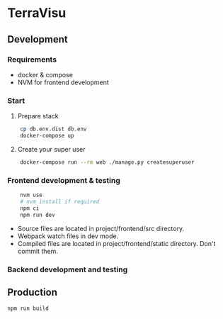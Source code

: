 TerraVisu
=========

Development
-----------

### Requirements

* docker & compose
* NVM for frontend development

### Start

1. Prepare stack
```bash
    cp db.env.dist db.env
    docker-compose up
```
2. Create your super user
```bash
    docker-compose run --rm web ./manage.py createsuperuser
```
### Frontend development & testing

```bash
    nvm use
    # nvm install if required
    npm ci
    npm run dev
```

  * Source files are located in project/frontend/src directory.
  * Webpack watch files in dev mode.
  * Compiled files are located in project/frontend/static directory. Don't commit them.

### Backend development and testing

Production
----------

    npm run build